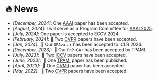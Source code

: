 # 🔥 News
- *[December, 2024]*: One [AAAI](https://aaai.org/Conferences/AAAI-25/) paper has been accepted.
- *[August, 2024]*: I will serve as a Program Committee for [AAAI 2025](https://aaai.org/conference/aaai/aaai-25/).
- *[July, 2024]*: One paper is accepted to ECCV 2024.
- *[February, 2024]*:  🎉 Two [CVPR](https://cvpr2024.thecvf.com/) papers have been accepted.
- *[Jan, 2024]*: &nbsp;🎉 Our `GPAvatar` has been accepted to ICLR 2024.
- *[December, 2023]*: &nbsp;🎉 Our `PnP-GA+` has been accepted by TPAMI.
- *[July, 2023]*: &nbsp;🎉 Two [ICCV](https://iccv2023.thecvf.com) papers have been accepted.
- *[June, 2023]*: &nbsp;🎉 One [TPAMI](https://ieeexplore.ieee.org/document/9220850) paper has been published.
- *[April, 2023]*: &nbsp;🎉 One [CVMJ](https://www.sciopen.com/article/10.1007/s41095-022-0294-4) paper has been accepted.
- *[Mar, 2022]*: &nbsp;🎉 Two [CVPR](https://cvpr2022.thecvf.com/) papers have been accepted.
